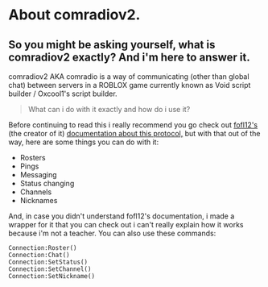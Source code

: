 # About comradiov2.
## So you might be asking yourself, what is comradiov2 exactly? And i'm here to answer it.

comradiov2 AKA comradio is a way of communicating (other than global chat) between servers in a ROBLOX game currently known as Void script builder / Oxcool1's script builder.
> What can i do with it exactly and how do i use it?

Before continuing to read this i really recommend you go check out [fofl12's](https://github.com/fofl12) (the creator of it) [documentation about this protocol,](https://github.com/fofl12/comradio/blob/main/comradio2.md) but with that out of the way, here are some things you can do with it:
- Rosters
- Pings
- Messaging
- Status changing
- Channels
- Nicknames

And, in case you didn't understand fofl12's documentation, i made a wrapper for it that you can check out <here> i can't really explain how it works because i'm not a teacher.
  You can also use these commands:
  ```
  Connection:Roster()
  Connection:Chat()
  Connection:SetStatus()
  Connection:SetChannel()
  Connection:SetNickname()
  ```
